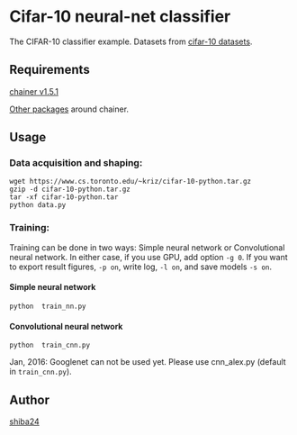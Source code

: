 Cifar-10 neural-net classifier
======

The CIFAR-10 classifier example. Datasets from [cifar-10 datasets](http://www.cs.toronto.edu/~kriz/cifar.html).

## Requirements
[chainer v1.5.1](http://chainer.org/)

[Other packages](https://github.com/pfnet/chainer#requirements) around chainer.


## Usage
### Data acquisition and shaping:
```
wget https://www.cs.toronto.edu/~kriz/cifar-10-python.tar.gz
gzip -d cifar-10-python.tar.gz
tar -xf cifar-10-python.tar
python data.py
```

### Training:

Training can be done in two ways: Simple neural network or Convolutional neural network.  In either case, if you use GPU, add option ```-g 0```.  If you want to export result figures, ```-p on```, write log, ```-l on```, and save models ```-s on```.

#### Simple neural network
```
python  train_nn.py
```

#### Convolutional neural network

```
python  train_cnn.py
```

Jan, 2016: Googlenet can not be used yet. Please use cnn_alex.py (default in ```train_cnn.py```).


## Author

[shiba24](https://github.com/shiba24)

